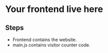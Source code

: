 # Your frontend live here

## Steps
- Frontend contains the website.
- main.js contains visitor counter code.